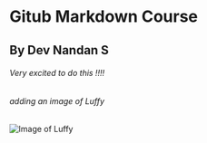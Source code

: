 # Gitub Markdown Course
## By Dev Nandan S
###### Very excited to do this !!!!
###### adding an image of Luffy
![Image of Luffy](https://static.wikia.nocookie.net/onepiece/images/e/e7/Luffy_Haoshoku_Haki_Marineford.png/revision/latest?cb=20230604142414)
